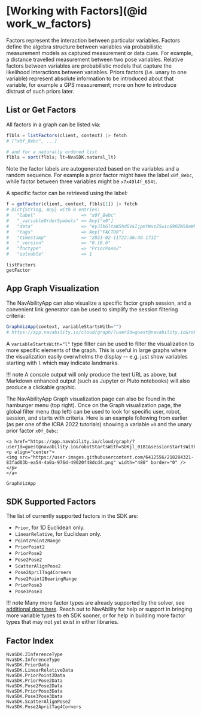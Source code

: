# [Working with Factors](@id work_w_factors)

Factors represent the interaction between particular variables. Factors define the algebra structure between variables via probabilistic measurement models as captured measurement or data cues.  For example, a distance travelled measurement between two pose variables. Relative factors between variables are probabilistic models that capture the likelihood interactions between variables. Priors factors (i.e. unary to one variable) represent absolute information to be introduced about that variable, for example a GPS measurement; more on how to introduce distrust of such priors later.

## List or Get Factors

All factors in a graph can be listed via:
```julia
flbls = listFactors(client, context) |> fetch
# ["x0f_8ebc", ...]

# and for a naturally ordered list
flbls = sort(flbls; lt=NvaSDK.natural_lt)
```

Note the factor labels are autogenerated based on the variables and a random sequence.  For example a prior factor might have the label `x0f_8ebc`, while factor between three variables might be `x7x49l4f_654t`.

A specific factor can be retrieved using the label:
```julia
f = getFactor(client, context, flbls[1]) |> fetch
# Dict{String, Any} with 8 entries:
#   "label"                 => "x0f_8ebc"
#   "_variableOrderSymbols" => Any["x0"]
#   "data"                  => "eyJlbGltaW5hdGVkIjpmYWxzZSwicG90ZW50aWFsdXNlZCI6Z…
#   "tags"                  => Any["FACTOR"]
#   "timestamp"             => "2023-02-11T22:36:49.171Z"
#   "_version"              => "0.18.6"
#   "fnctype"               => "PriorPose2"
#   "solvable"              => 1
```

```@docs
listFactors
getFactor
```

## App Graph Visualization

The NavAbilityApp can also visualize a specific factor graph session, and a convenient link generator can be used to simplify the session filtering criteria:
```julia
GraphVizApp(context, variableStartsWith="")
# https://app.navability.io/cloud/graph/?userId=guest@navability.io&robotStartsWith=SDKjl_0181&sessionStartsWith=Tutorial1_af33&variableStartsWith
```

A `variableStartsWith="l"` type filter can be used to filter the visualization to more specific elements of the graph.  This is useful in large graphs where the visualization easily overwhelms the display -- e.g. just show variables starting with `l` which may indicate landmarks.

!!! note
    A console output will only produce the text URL as above, but Markdown enhanced output (such as Jupyter or Pluto notebooks) will also produce a clickable graphic.

The NavAbilityApp Graph visualization page can also be found in the hamburger menu (top right).  Once on the Graph visualization page, the global filter menu (top left) can be used to look for specific user, robot, session, and starts with criteria.  Here is an example following from earlier (as per one of the ICRA 2022 tutorials) showing a variable `x0` and the unary prior factor `x0f_8ebc`:

```@raw html
<a href="https://app.navability.io/cloud/graph/?userId=guest@navability.io&robotStartsWith=SDKjl_0181&sessionStartsWith=Tutorial1_af33&variableStartsWith">
<p align="center">
<img src="https://user-images.githubusercontent.com/6412556/218284321-83fad03b-ea54-4a0a-976d-49020f48dcd4.png" width="480" border="0" />
</p>
</a>
```

```@docs
GraphVizApp
```

## SDK Supported Factors

The list of currently supported factors in the SDK are:
- `Prior`, for 1D Euclidean only.
- `LinearRelative`, for Euclidean only.
- `Point2Point2Range`
- `PriorPoint2`
- `PriorPose2`
- `Pose2Pose2`
- `ScatterAlignPose2`
- `Pose2AprilTag4Corners`
- `Pose2Point2BearingRange`
- `PriorPose3`
- `Pose3Pose3`

!!! note
    Many more factor types are already supported by the solver, see [additional docs here](https://juliarobotics.org/Caesar.jl/latest/concepts/available_varfacs/).  Reach out to NavAbility for help or support in bringing more variable types to eh SDK sooner, or for help in building more factor types that may not yet exist in either libraries.

## Factor Index

<!-- Prior
LinearRelative
Point2Point2Range
PriorPoint2
PriorPose2
PriorPose3
Pose3Pose3
Pose2Point2BearingRange
-->
```@docs
NvaSDK.ZInferenceType
NvaSDK.InferenceType
NvaSDK.PriorData
NvaSDK.LinearRelativeData
NvaSDK.PriorPoint2Data
NvaSDK.PriorPose2Data
NvaSDK.Pose2Pose2Data
NvaSDK.PriorPose3Data
NvaSDK.Pose3Pose3Data
NvaSDK.ScatterAlignPose2
NvaSDK.Pose2AprilTag4Corners
```